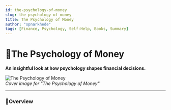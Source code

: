 ```yaml
---
id: the-psychology-of-money
slug: the-psychology-of-money
title: The Psychology of Money
author: "spnarkhede"
tags: [Finance, Psychology, Self-Help, Books, Summary]
---
```


# 📒The Psychology of Money

**An insightful look at how psychology shapes financial decisions.**

![The Psychology of Money](/books/covers/psychologyOfMoney.jpg)  
*Cover image for "The Psychology of Money"*

---

### 📖Overview